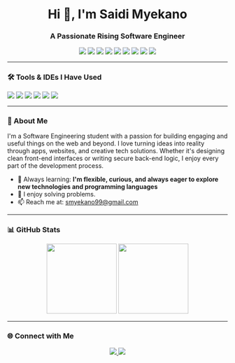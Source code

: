 <!-- GitHub Profile README -->
<h1 align="center">Hi 👋, I'm Saidi Myekano</h1>
<h3 align="center">A Passionate Rising Software Engineer</h3>

<p align="center">
  <img src="https://img.shields.io/badge/HTML5-E34F26?style=for-the-badge&logo=html5&logoColor=white"/>
  <img src="https://img.shields.io/badge/CSS3-1572B6?style=for-the-badge&logo=css3&logoColor=white"/>
  <img src="https://img.shields.io/badge/JavaScript-F7DF1E?style=for-the-badge&logo=javascript&logoColor=black"/>
  <img src="https://img.shields.io/badge/Python-3776AB?style=for-the-badge&logo=python&logoColor=white"/>
  <img src="https://img.shields.io/badge/PHP-777BB4?style=for-the-badge&logo=php&logoColor=white"/>
  <img src="https://img.shields.io/badge/MySQL-005C84?style=for-the-badge&logo=mysql&logoColor=white"/>
  <img src="https://img.shields.io/badge/MongoDB-47A248?style=for-the-badge&logo=mongodb&logoColor=white"/>
  <img src="https://img.shields.io/badge/C%23-239120?style=for-the-badge&logo=c-sharp&logoColor=white"/>
  <img src="https://img.shields.io/badge/Java-ED8B00?style=for-the-badge&logo=java&logoColor=white"/>
</p>

---

### 🛠️ Tools & IDEs I Have Used
<p align="left">
  <img src="https://img.shields.io/badge/VS Code-007ACC?style=for-the-badge&logo=visual-studio-code&logoColor=white" />
  <img src="https://img.shields.io/badge/IntelliJ IDEA-000000?style=for-the-badge&logo=intellij-idea&logoColor=white"/>
  <img src="https://img.shields.io/badge/Eclipse IDE-2C2255?style=for-the-badge&logo=eclipse-ide&logoColor=white"/>
  <img src="https://img.shields.io/badge/Apache NetBeans-1B6AC6?style=for-the-badge&logo=apache-netbeans-ide&logoColor=white"/>
  <img src="https://img.shields.io/badge/Sublime Text-FF9800?style=for-the-badge&logo=sublime-text&logoColor=white"/>
  <img src="https://img.shields.io/badge/Android Studio-3DDC84?style=for-the-badge&logo=android-studio&logoColor=white"/>
</p>

---

### 🚀 About Me
I'm a Software Engineering student with a passion for building engaging and useful things on the web and beyond. I love turning ideas into reality through apps, websites, and creative tech solutions.
Whether it's designing clean front-end interfaces or writing secure back-end logic, I enjoy every part of the development process.
- 🌱 Always learning: **I'm flexible, curious, and always eager to explore new technologies and programming languages**
- 🌱 I enjoy solving problems.
- 📫 Reach me at: [smyekano99@gmail.com](mailto:smyekano99@gmail.com)

---

### 📊 GitHub Stats
<p align="center">
  <img src="https://github-readme-stats.vercel.app/api?username=JoshSE2&show_icons=true&theme=github_dark" height="160"/>
  <img src="https://github-readme-stats.vercel.app/api/top-langs/?username=JoshSE2&layout=compact&theme=github_dark" height="160"/>
</p>

---

### 🌐 Connect with Me
<p align="center">
  <a href="https://www.linkedin.com/in/saidi-myekano-7b000a216" target="_blank">
    <img src="https://img.shields.io/badge/LinkedIn-0077B5?style=for-the-badge&logo=linkedin&logoColor=white"/>
  </a>
  <a href="mailto:smyekano99@gmail.com">
    <img src="https://img.shields.io/badge/Gmail-D14836?style=for-the-badge&logo=gmail&logoColor=white"/>
  </a>
</p>

